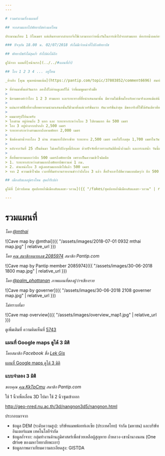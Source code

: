 ```yaml
---
---

# รวมคำถามเรื่องแผนที่

## จากสามแยกไปพัทยาบีชห่างแค่ไหน

ประมาณเกือบ 1 กิโลเมตร แต่เส้นทางยากลำบากจึงใช้เวลามากกว่าหนึ่งวันในการเข้าไปจากสามแยก ต้องรอน้ำลดก่อน

### ปัจจุบัน 18.00 น. 02/07/2018 ยังไม่มีเจ้าหน้าที่ไปถึงพัทยาบีช

## พัทยาบีชยังไม่สุดถ้ำ ยังไปต่อได้อีก

ดูได้จาก แผนที่[หน้าแรก](../../#แผนที่ถ้ำ)

## โถง 1 2 3 4 ... อยู่ไหน

_อ้างอิง [คุณ คุณหน่อมแน้ม](https://pantip.com/topic/37803852/comment6696) สมาชิก Pantip.com_

> ที่อ่านมาตั้งแต่วันแรก ลองไปไล่อ่านดูเลยก็ได้ ว่าที่ผมพูดมาจริงมั๊ย
>
> นิยามของคำว่าโถง 1 2 3 สามแยก และระยะทางที่สื่อนำเสนอมานั้น มีความไม่เชื่อมโยงกับความจริงเลยแม้แต่น้อย และไม่เชื่อมโยงกับคำที่นิยามไว้ของคณะทำงานและหน่วยซีล จนทำให้ผู้อ่านและเสพสื่ออย่างเรา ก็หลงทางกันไปด้วย
>
> แผ่นกราฟฟิกที่ทางสื่อพยายามนำมาเสนอนั้นก็มั่วมาตั้งแต่เวอร์ชั่นแรก ยันเวอร์ชั่นล่าสุด มีของจริงที่ใช้ได้อันเดียวคือที่ทางข่าวของสำนัก BBC ของอังกฤษนำเสนอ
>
> ผมมาสรุปให้นะครับ
> โถงสาม อยู่ก่อนถึง 3 แยก และ ระยะทางระหว่างโถง 3 ไปยามแยก คือ 500 เมตร
> โถง 3 อยู่ห่างจากปากถ้ำ 2,500 เมตร
> ระยะทางระหว่างสามแยกถึงหาดพัทยา 2,000 เมตร
>
> ซีลต้องดำน้ำจากโถง 3 ผ่าน สามแยกไปทางซ้าย ระยะทาง 2,500 เมตร เคยไปไกลสุด 1,700 เมตรในวันที่ 25 เหลืออีก 800 เมตร แต่ 800 เมตรหลังนี่ ลอดเข้าไปยากมาก ทางแคบและซับซ้อน (วันที่ 25 น้ำยังไม่เยอะเท่านี้ มีดำสลับเดินและช่วงท้ายต้องดำยาว)
>
> หลังจากวันที่ 25 เป็นต้นมา ไม่เคยไปถึงจุดนี้อีกเลย ด้วยปัจจัยที่เราทราบกันดีคือน้ำถ้วมถ้ำ และกระแสน้ำ วันนี้แผนการคือ 2,500 เมตรที่เหลือ วางถังทุกระยะ 25 เมตรเข้าไป (จากเดิม เดินสลับดำ แต่วันนี้เข้าไปต้องดำยาวเพราะระดับน้ำ) เลยต้องใช้ถังเยอะหน่อย และการเข้าไปน่าจะเป็นแบบไม่ใช้ถัง ฟรีไดรฟ เพราะมีถังแล้วลอดรูในถ้ำไม่ได้
>
> สื่อที่พยายามบอกว่าอีก 500 เมตรถึงพัทยาบีช เพราะเป็นความเข้าใจผิดคือ
> 1. ระยะทางระหว่างสามแยกถึงพัทยาบีชยาวแค่ 1 กม.
> 2. ตำแหน่งโถง 3 อยู่เลยสามแยกเข้าไปแล้ว 500 เมตร
> จาก 2 ความเข้าใจผิด เวลาที่ทีมทำงานรายงานข่าวว่าถึงโถง 3 แล้ว สื่อก็จะเอาไปตีความแบบผิดๆว่า อีก 500 เมตรจะพบเด็ก จะถึงพัทยาบีชแล้ว

## เมืองลับแลอยู่ตรงไหน สุดถ้ำรึเปล่า

ดูได้ที่ [ข่าวปลอม สุดปลายถ้ำมีเมืองลับแลเขา-วกวน]({{ "/fakes/สุดปลายถ้ำมีเมืองลับแลเขา-วกวน" | relative_url }})

---
```


# รวมแผนที่

_โดย [@mthai](https://twitter.com/mthai/status/1013248965326733312)_

![Cave map by @mthai]({{ "/assets/images/2018-07-01 0932 mthai map.jpg" | relative_url }})

_โดย [คุณ สมาชิกหมายเลข 2085974](https://pantip.com/topic/37803852/comment5723) สมาชิก Pantip.com_

![Cave map by Pantip member 2085974]({{ "/assets/images/30-06-2018 1800 map.jpg" | relative_url }})

_โดย [@palm_phattanan](https://twitter.com/palm_phattanan/status/1013061622783344641) ภาพแผนที่ของผู้ว่าฯเชียงราย_

![Cave map by governer]({{ "/assets/images/30-06-2018 2108 governer map.jpg" | relative_url }})

_ไม่ทราบที่มา_

![Cave map overview]({{ "/assets/images/overview_map1.jpg" | relative_url }})

ดูเพิ่มเติมที่ ความคิดเห็นที่ [5743](https://pantip.com/topic/37803852/comment5743)

### แผนที่ Google maps ดูได้ 3 มิติ

_โดยสมาชิก Facebook ชื่อ [Lek Gis](https://www.facebook.com/lekgis)_

[แผนที่ Google maps ดูได้ 3 มิติ](https://www.google.com/maps/d/viewer?mid=1XNbZ-QjjXkKxjtkfiKARvRfdh-JxBi3-)

### แบบจำลอง 3 มิติ

_ขอบคุณ [คุณ KkTpCmu](https://pantip.com/topic/37803852/comment6302) สมาชิก Pantip.com_

ใช้ 1 นิ้วเพื่อเลื่อน 3D ไปมา ใช้ 2 นิ้วซูมเข้าออก

<http://geo-nred.nu.ac.th/3d/nangnon3d5/nangnon.html>

ประกอบมาจาก
- ข้อมูล DEM (ระดับความสูง): บริษัทแมพพ้อยท์เอเซีย (ประเทศไทย) จำกัด (มหาชน) และบริษัทอินเตอร์แมพ เทคโนโลยีจำกัด
- ข้อมูลถ้ำจาก: กลุ่มทำงานด้านภูมิศาสตร์เพื่อช่วยเหลือผู้สูญหาย ถ้ำหลวง-เขาน้ำนางนอน (One drive ของมหาวิทยาลัยพะเยา)
- ข้อมูลภาพดาวเทียมความละเอียดสูง: GISTDA
